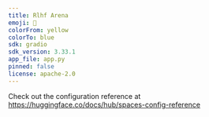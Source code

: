 ```yaml
---
title: Rlhf Arena
emoji: 🏃
colorFrom: yellow
colorTo: blue
sdk: gradio
sdk_version: 3.33.1
app_file: app.py
pinned: false
license: apache-2.0
---
```


Check out the configuration reference at https://huggingface.co/docs/hub/spaces-config-reference
